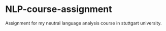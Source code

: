 # NLP-course-assignment
Assignment for my neutral language analysis course in stuttgart university.
